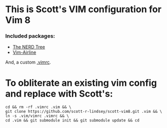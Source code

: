
This is Scott's VIM configuration for Vim 8
===========================================

### Included packages:
 * [The NERD Tree](https://github.com/scrooloose/nerdtree)
 * [Vim-Airline](https://github.com/vim-airline/vim-airline)
 
And, a custom [.vimrc](./vimrc).



To obliterate an existing vim config and replace with Scott's:
==============================================================

    cd && rm -rf .vimrc .vim && \
    git clone https://github.com/scott-r-lindsey/scott-vim8.git .vim && \
    ln -s .vim/vimrc .vimrc && \
    cd .vim && git submodule init && git submodule update && cd


